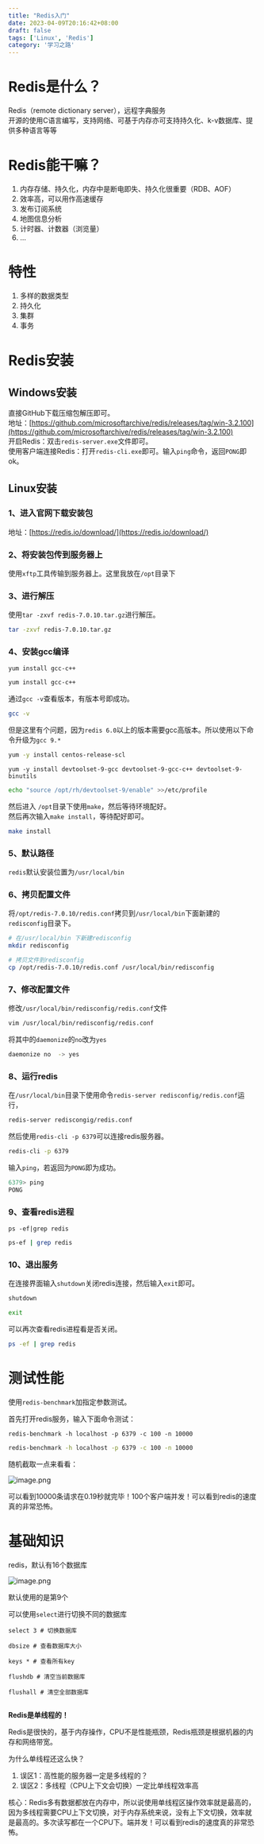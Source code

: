 ```yaml
---
title: "Redis入门"
date: 2023-04-09T20:16:42+08:00
draft: false
tags: ['Linux', 'Redis']
category: '学习之路'
---
```


# Redis是什么？

Redis（remote dictionary server），远程字典服务<br />开源的使用C语言编写，支持网络、可基于内存亦可支持持久化、k-v数据库、提供多种语言等等

# Redis能干嘛？

1. 内存存储、持久化，内存中是断电即失、持久化很重要（RDB、AOF）
2. 效率高，可以用作高速缓存
3. 发布订阅系统
4. 地图信息分析
5. 计时器、计数器（浏览量）
6. ...

# 特性

1. 多样的数据类型
2. 持久化
3. 集群
4. 事务

# Redis安装

## Windows安装

直接GitHub下载压缩包解压即可。<br />地址：[https://github.com/microsoftarchive/redis/releases/tag/win-3.2.100](https://github.com/microsoftarchive/redis/releases/tag/win-3.2.100)<br />开启Redis：双击`redis-server.exe`文件即可。<br />使用客户端连接Redis：打开`redis-cli.exe`即可。输入`ping`命令，返回`PONG`即ok。

## Linux安装

### 1、进入官网下载安装包

地址：[https://redis.io/download/](https://redis.io/download/)
<a name="LeFRj"></a>

### 2、将安装包传到服务器上

使用`xftp`工具传输到服务器上。这里我放在`/opt`目录下

### 3、进行解压

使用`tar -zxvf redis-7.0.10.tar.gz`进行解压。
```sh
tar -zxvf redis-7.0.10.tar.gz
```



### 4、安装gcc编译

`yum install gcc-c++`<br />

```sh
yum install gcc-c++
```

通过`gcc -v`查看版本，有版本号即成功。<br />

```sh
gcc -v
```

但是这里有个问题，因为`redis 6.0`以上的版本需要gcc高版本。所以使用以下命令升级为`gcc 9.*`

```sh
yum -y install centos-release-scl
```

```<br />
yum -y install devtoolset-9-gcc devtoolset-9-gcc-c++ devtoolset-9-binutils
```

```sh
echo "source /opt/rh/devtoolset-9/enable" >>/etc/profile
```

然后进入 `/opt`目录下使用`make`，然后等待环境配好。<br />然后再次输入`make install`，等待配好即可。

```sh
make install
```

### 5、默认路径

`redis`默认安装位置为`/usr/local/bin`
<a name="cyDDt"></a>

### 6、拷贝配置文件

将`/opt/redis-7.0.10/redis.conf`拷贝到`/usr/local/bin`下面新建的`redisconfig`目录下。

```sh
# 在/usr/local/bin 下新建redisconfig
mkdir redisconfig

# 拷贝文件到redisconfig
cp /opt/redis-7.0.10/redis.conf /usr/local/bin/redisconfig
```

### 7、修改配置文件

修改`/usr/local/bin/redisconfig/redis.conf`文件<br />

```sh
vim /usr/local/bin/redisconfig/redis.conf
```

将其中的`daemonize`的`no`改为`yes`

```sh
daemonize no  -> yes
```

### 8、运行redis

在`/usr/local/bin`目录下使用命令`redis-server redisconfig/redis.conf`运行，<br />

```sh
redis-server rediscongig/redis.conf
```

然后使用`redis-cli -p 6379`可以连接redis服务器。<br />

```sh
redis-cli -p 6379
```

输入`ping`，若返回为`PONG`即为成功。

```sh
6379> ping
PONG
```

### 9、查看redis进程

`ps -ef|grep redis`

```sh
ps-ef | grep redis
```

### 10、退出服务

在连接界面输入`shutdown`关闭redis连接，然后输入`exit`即可。

```sh
shutdown

exit
```

可以再次查看redis进程看是否关闭。
```sh
ps -ef | grep redis
```

# 测试性能

使用`redis-benchmark`加指定参数测试。

首先打开redis服务，输入下面命令测试：

`redis-benchmark -h localhost -p 6379 -c 100 -n 10000`

```sh
redis-benchmark -h localhost -p 6379 -c 100 -n 10000
```

随机截取一点来看看：

![image.png](https://cdn.nlark.com/yuque/0/2023/png/35204765/1681036770515-5c576693-ef14-4dd6-ada5-6a5e2170d026.png#averageHue=%230d0a07&clientId=u9a29a9c1-a5ab-4&from=paste&height=259&id=u907f1a0d&name=image.png&originHeight=259&originWidth=583&originalType=binary&ratio=1&rotation=0&showTitle=false&size=22224&status=done&style=none&taskId=u6bc25a98-7e01-45e1-a25b-6a62022779a&title=&width=583)

可以看到10000条请求在0.19秒就完毕！100个客户端并发！可以看到redis的速度真的非常恐怖。

# 基础知识

redis，默认有16个数据库

![image.png](https://cdn.nlark.com/yuque/0/2023/png/35204765/1681112343086-f25fb47f-5b01-4da4-a118-bcbca7bdd6ab.png#averageHue=%23040403&clientId=u3186587e-503f-4&from=paste&height=79&id=u6880358e&name=image.png&originHeight=79&originWidth=532&originalType=binary&ratio=1&rotation=0&showTitle=false&size=7929&status=done&style=none&taskId=u1e458c7c-5347-4232-a41b-8241aca4d6c&title=&width=532)

默认使用的是第9个

可以使用`select`进行切换不同的数据库

```shell
select 3 # 切换数据库

dbsize # 查看数据库大小

keys * # 查看所有key

flushdb # 清空当前数据库

flushall # 清空全部数据库


```

**Redis是单线程的！**

Redis是很快的，基于内存操作，CPU不是性能瓶颈，Redis瓶颈是根据机器的内存和网络带宽。

为什么单线程还这么快？

1. 误区1：高性能的服务器一定是多线程的？
2. 误区2：多线程（CPU上下文会切换）一定比单线程效率高

核心：Redis多有数据都放在内存中，所以说使用单线程区操作效率就是最高的，因为多线程需要CPU上下文切换，对于内存系统来说，没有上下文切换，效率就是最高的。多次读写都在一个CPU下。端并发！可以看到redis的速度真的非常恐怖。

